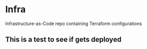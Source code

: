 # Infra
Infrastructure-as-Code repo containing Terraform configurations
 
## This is a test to see if gets deployed